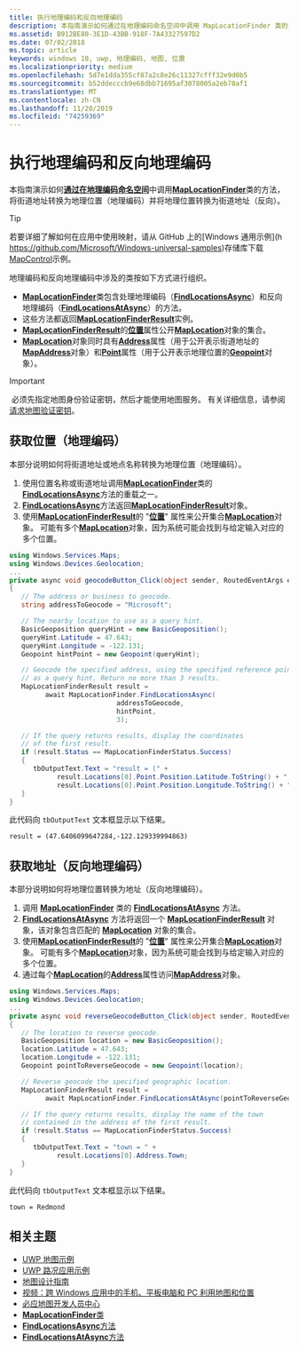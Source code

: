 ```yaml
---
title: 执行地理编码和反向地理编码
description: 本指南演示如何通过在地理编码命名空间中调用 MapLocationFinder 类的方法，将街道地址转换为地理位置（地理编码）并将地理位置转换为街道地址（反向）。
ms.assetid: B912BE80-3E1D-43BB-918F-7A43327597D2
ms.date: 07/02/2018
ms.topic: article
keywords: windows 10, uwp, 地理编码, 地图, 位置
ms.localizationpriority: medium
ms.openlocfilehash: 5d7e1dda355cf87a2c8e26c11327cfff32e9d0b5
ms.sourcegitcommit: b52ddecccb9e68dbb71695af3078005a2eb78af1
ms.translationtype: MT
ms.contentlocale: zh-CN
ms.lasthandoff: 11/20/2019
ms.locfileid: "74259369"
---
```

# <a name="perform-geocoding-and-reverse-geocoding"></a>执行地理编码和反向地理编码

本指南演示如何[**通过在地理编码命名空间**](https://docs.microsoft.com/uwp/api/Windows.Services.Maps)中调用[**MapLocationFinder**](https://docs.microsoft.com/uwp/api/Windows.Services.Maps.MapLocationFinder)类的方法，将街道地址转换为地理位置（地理编码）并将地理位置转换为街道地址（反向）。

> [!TIP]
> 若要详细了解如何在应用中使用映射，请从 GitHub 上的[Windows 通用示例](h https://github.com/Microsoft/Windows-universal-samples)存储库下载[MapControl](https://github.com/Microsoft/Windows-universal-samples/tree/master/Samples/MapControl)示例。

地理编码和反向地理编码中涉及的类按如下方式进行组织。

-   [**MapLocationFinder**](https://docs.microsoft.com/uwp/api/Windows.Services.Maps.MapLocationFinder)类包含处理地理编码（[**FindLocationsAsync**](https://docs.microsoft.com/uwp/api/windows.services.maps.maplocationfinder.findlocationsasync)）和反向地理编码（[**FindLocationsAtAsync**](https://docs.microsoft.com/uwp/api/windows.services.maps.maplocationfinder.findlocationsatasync)）的方法。
-   这些方法都返回[**MapLocationFinderResult**](https://docs.microsoft.com/uwp/api/Windows.Services.Maps.MapLocationFinderResult)实例。
-   [**MapLocationFinderResult**](https://docs.microsoft.com/uwp/api/Windows.Services.Maps.MapLocationFinderResult)的[**位置**](https://docs.microsoft.com/uwp/api/windows.services.maps.maplocationfinderresult.locations)属性公开[**MapLocation**](https://docs.microsoft.com/uwp/api/Windows.Services.Maps.MapLocation)对象的集合。 
-   [**MapLocation**](https://docs.microsoft.com/uwp/api/Windows.Services.Maps.MapLocation)对象同时具有[**Address**](https://docs.microsoft.com/uwp/api/windows.services.maps.maplocation.address)属性（用于公开表示街道地址的[**MapAddress**](https://docs.microsoft.com/uwp/api/Windows.Services.Maps.MapAddress)对象）和[**Point**](https://docs.microsoft.com/uwp/api/windows.services.maps.maplocation.point)属性（用于公开表示地理位置的[**Geopoint**](https://docs.microsoft.com/uwp/api/windows.devices.geolocation.geopoint)对象）。

> [!IMPORTANT]
> 必须先指定地图身份验证密钥，然后才能使用地图服务。 有关详细信息，请参阅[请求地图验证密钥](authentication-key.md)。

## <a name="get-a-location-geocode"></a>获取位置（地理编码）

本部分说明如何将街道地址或地点名称转换为地理位置（地理编码）。

1.  使用位置名称或街道地址调用[**MapLocationFinder**](https://docs.microsoft.com/uwp/api/Windows.Services.Maps.MapLocationFinder)类的[**FindLocationsAsync**](https://docs.microsoft.com/uwp/api/windows.services.maps.maplocationfinder.findlocationsasync)方法的重载之一。
2.  [**FindLocationsAsync**](https://docs.microsoft.com/uwp/api/windows.services.maps.maplocationfinder.findlocationsasync)方法返回[**MapLocationFinderResult**](https://docs.microsoft.com/uwp/api/Windows.Services.Maps.MapLocationFinderResult)对象。
3.  使用[**MapLocationFinderResult**](https://docs.microsoft.com/uwp/api/Windows.Services.Maps.MapLocationFinderResult)的 "[**位置**](https://docs.microsoft.com/uwp/api/windows.services.maps.maplocationfinderresult.locations)" 属性来公开集合[**MapLocation**](https://docs.microsoft.com/uwp/api/Windows.Services.Maps.MapLocation)对象。 可能有多个[**MapLocation**](https://docs.microsoft.com/uwp/api/Windows.Services.Maps.MapLocation)对象，因为系统可能会找到与给定输入对应的多个位置。

```csharp
using Windows.Services.Maps;
using Windows.Devices.Geolocation;
...
private async void geocodeButton_Click(object sender, RoutedEventArgs e)
{
   // The address or business to geocode.
   string addressToGeocode = "Microsoft";

   // The nearby location to use as a query hint.
   BasicGeoposition queryHint = new BasicGeoposition();
   queryHint.Latitude = 47.643;
   queryHint.Longitude = -122.131;
   Geopoint hintPoint = new Geopoint(queryHint);

   // Geocode the specified address, using the specified reference point
   // as a query hint. Return no more than 3 results.
   MapLocationFinderResult result =
         await MapLocationFinder.FindLocationsAsync(
                           addressToGeocode,
                           hintPoint,
                           3);

   // If the query returns results, display the coordinates
   // of the first result.
   if (result.Status == MapLocationFinderStatus.Success)
   {
      tbOutputText.Text = "result = (" +
            result.Locations[0].Point.Position.Latitude.ToString() + "," +
            result.Locations[0].Point.Position.Longitude.ToString() + ")";
   }
}
```

此代码向 `tbOutputText` 文本框显示以下结果。

``` syntax
result = (47.6406099647284,-122.129339994863)
```

## <a name="get-an-address-reverse-geocode"></a>获取地址（反向地理编码）

本部分说明如何将地理位置转换为地址（反向地理编码）。

1.  调用 [**MapLocationFinder**](https://docs.microsoft.com/uwp/api/windows.services.maps.maplocationfinder.findlocationsatasync) 类的 [**FindLocationsAtAsync**](https://docs.microsoft.com/uwp/api/Windows.Services.Maps.MapLocationFinder) 方法。
2.  [  **FindLocationsAtAsync**](https://docs.microsoft.com/uwp/api/windows.services.maps.maplocationfinder.findlocationsatasync) 方法将返回一个 [**MapLocationFinderResult**](https://docs.microsoft.com/uwp/api/Windows.Services.Maps.MapLocationFinderResult) 对象，该对象包含匹配的 [**MapLocation**](https://docs.microsoft.com/uwp/api/Windows.Services.Maps.MapLocation) 对象的集合。
3.  使用[**MapLocationFinderResult**](https://docs.microsoft.com/uwp/api/Windows.Services.Maps.MapLocationFinderResult)的 "[**位置**](https://docs.microsoft.com/uwp/api/windows.services.maps.maplocationfinderresult.locations)" 属性来公开集合[**MapLocation**](https://docs.microsoft.com/uwp/api/Windows.Services.Maps.MapLocation)对象。 可能有多个[**MapLocation**](https://docs.microsoft.com/uwp/api/Windows.Services.Maps.MapLocation)对象，因为系统可能会找到与给定输入对应的多个位置。
4.  通过每个[**MapLocation**](https://docs.microsoft.com/uwp/api/Windows.Services.Maps.MapLocation)的[**Address**](https://docs.microsoft.com/uwp/api/windows.services.maps.maplocation.address)属性访问[**MapAddress**](https://docs.microsoft.com/uwp/api/Windows.Services.Maps.MapAddress)对象。

```csharp
using Windows.Services.Maps;
using Windows.Devices.Geolocation;
...
private async void reverseGeocodeButton_Click(object sender, RoutedEventArgs e)
{
   // The location to reverse geocode.
   BasicGeoposition location = new BasicGeoposition();
   location.Latitude = 47.643;
   location.Longitude = -122.131;
   Geopoint pointToReverseGeocode = new Geopoint(location);

   // Reverse geocode the specified geographic location.
   MapLocationFinderResult result =
         await MapLocationFinder.FindLocationsAtAsync(pointToReverseGeocode);

   // If the query returns results, display the name of the town
   // contained in the address of the first result.
   if (result.Status == MapLocationFinderStatus.Success)
   {
      tbOutputText.Text = "town = " +
            result.Locations[0].Address.Town;
   }
}
```

此代码向 `tbOutputText` 文本框显示以下结果。

``` syntax
town = Redmond
```

## <a name="related-topics"></a>相关主题

* [UWP 地图示例](https://github.com/Microsoft/Windows-universal-samples/tree/master/Samples/MapControl)
* [UWP 路况应用示例](https://github.com/Microsoft/Windows-appsample-trafficapp)
* [地图设计指南](https://docs.microsoft.com/windows/uwp/maps-and-location/controls-map)
* [视频：跨 Windows 应用中的手机、平板电脑和 PC 利用地图和位置](https://channel9.msdn.com/Events/Build/2015/2-757)
* [必应地图开发人员中心](https://www.bingmapsportal.com/)
* [**MapLocationFinder**类](https://docs.microsoft.com/uwp/api/Windows.Services.Maps.MapLocationFinder)
* [**FindLocationsAsync**方法](https://docs.microsoft.com/uwp/api/windows.services.maps.maplocationfinder.findlocationsasync)
* [**FindLocationsAtAsync**方法](https://docs.microsoft.com/uwp/api/windows.services.maps.maplocationfinder.findlocationsatasync)
